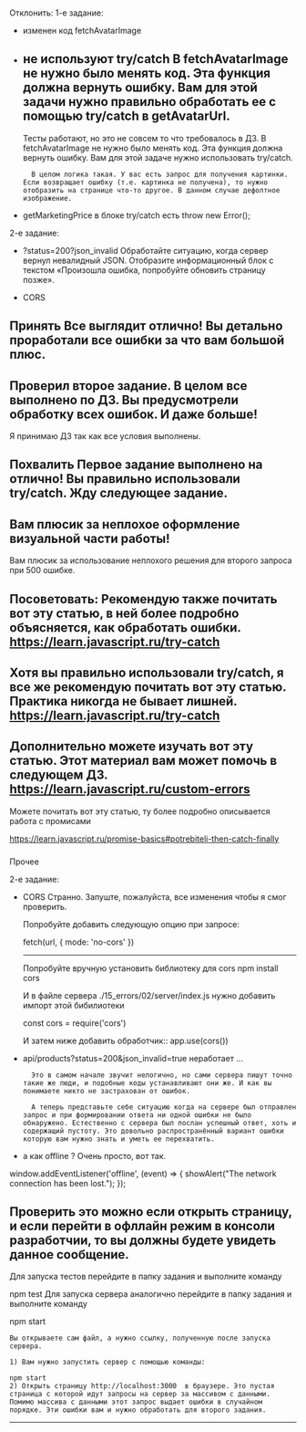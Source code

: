 ###
Отклонить:
1-е задание:
- изменен код fetchAvatarImage
- не используют try/catch
    В fetchAvatarImage не нужно было менять код. Эта функция должна вернуть ошибку. Вам для этой задачи нужно правильно обработать ее с помощью try/catch в getAvatarUrl.
    ---
    Тесты работают, но это не совсем то что требовалось в ДЗ. В fetchAvatarImage не нужно было менять код. Эта функция должна вернуть ошибку. Вам для этой задаче нужно использовать try/catch.

        В целом логика такая. У вас есть запрос для получения картинки. Если возвращает ошибку (т.е. картинка не получена), то нужно отобразить на странице что-то другое. В данном случае дефолтное изображение.


- getMarketingPrice в блоке try/catch есть throw new Error();

2-е задание:
- ?status=200?json_invalid
    Обработайте ситуацию, когда сервер вернул невалидный JSON. Отобразите информационный блок с текстом «Произошла ошибка, попробуйте обновить страницу позже».

- CORS

###
Принять
Все выглядит отлично! Вы детально проработали все ошибки за что вам большой плюс.
---
Проверил второе задание. В целом все выполнено по ДЗ. Вы предусмотрели обработку всех ошибок. И даже больше!
---
Я принимаю ДЗ так как все условия выполнены.

###
Похвалить
Первое задание выполнено на отлично! Вы правильно использовали try/catch.
​Жду следующее задание.
---
Вам плюсик за неплохое оформление визуальной части работы!
---
Вам плюсик за использование неплохого решения для второго запроса при 500 ошибке.

###
Посоветовать:
Рекомендую также почитать вот эту статью, в ней более подробно объясняется, как обработать ошибки.
https://learn.javascript.ru/try-catch
---
Хотя вы правильно использовали try/catch, я все же рекомендую почитать вот эту статью. Практика никогда не бывает лишней.
https://learn.javascript.ru/try-catch
---
Дополнительно можете изучать вот эту статью. Этот материал вам может помочь в следующем ДЗ.
https://learn.javascript.ru/custom-errors
---
Можете почитать вот эту статью, ту более подробно описывается работа с промисами

https://learn.javascript.ru/promise-basics#potrebiteli-then-catch-finally


###
Прочее


2-е задание:
- CORS
Странно. Запуште, пожалуйста, все изменения чтобы я смог проверить.

    Попробуйте добавить следующую опцию при запросе:

    fetch(url, { mode: 'no-cors' })

    ---------

    Попробуйте вручную установить библиотеку для cors
    npm install cors

    И в файле сервера ./15_errors/02/server/index.js нужно добавить импорт этой бибилиотеки

    const cors = require('cors')

    И затем ниже добавить обработчик::
    app.use(cors())


- api/products?status=200&json_invalid=true неработает
    ...

        Это в самом начале звучит нелогично, но сами сервера пишут точно такие же люди, и подобные коды устанавливают они же. И как вы понимаете никто не застрахован от ошибок.

        А теперь представьте себе ситуацию когда на сервере был отправлен запрос и при формировании ответа ни одной ошибки не было обнаружено. Естественно с сервера был послан успешный ответ, хоть и содержащий пустоту. Это довольно распространённый вариант ошибки которую вам нужно знать и уметь ее перехватить.

- а как offline ?
Очень просто, вот так.

window.addEventListener('offline', (event) => {
    showAlert("The network connection has been lost.");
});

Проверить это можно если открыть страницу, и если перейти в офллайн режим в консоли разработчии, то вы должны будете увидеть данное сообщение.
---
Для запуска тестов перейдите в папку задания и выполните команду

npm test
Для запуска сервера аналогично перейдите в папку задания и выполните команду

npm start

    Вы открываете сам файл, а нужно ссылку, полученную после запуска сервера.

    1) Вам нужно запустить сервер c помощью команды:

    npm start
    2) Открыть страницу http://localhost:3000  в браузере. Это пустая страница с которой идут запросы на сервер за массивом с данными. Помимо массива с данными этот запрос выдает ошибки в случайном порядке. Эти ошибки вам и нужно обработать для второго задания.
---
